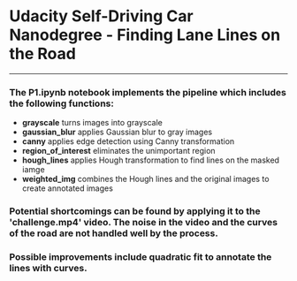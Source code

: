 # **Udacity Self-Driving Car Nanodegree - Finding Lane Lines on the Road** 
---

### The P1.ipynb notebook implements the pipeline which includes the following functions:
* **grayscale** turns images into grayscale
* **gaussian_blur** applies Gaussian blur to gray images
* **canny** applies edge detection using Canny transformation
* **region_of_interest** eliminates the unimportant region 
* **hough_lines** applies Hough transformation to find lines on the masked iamge
* **weighted_img** combines the Hough lines and the original images to create annotated images

### Potential shortcomings can be found by applying it to the 'challenge.mp4' video. The noise in the video and the curves of the road are not handled well by the process.

### Possible improvements include quadratic fit to annotate the lines with curves. 

